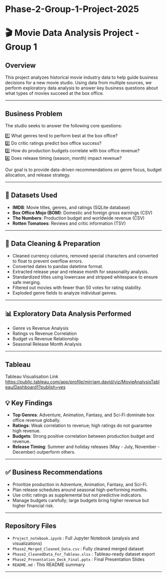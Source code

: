 
# Phase-2-Group-1-Project-2025

# 🎬 Movie Data Analysis Project - Group 1

##  Overview

This project analyzes historical movie industry data to help guide business decisions for a new movie studio. Using data from multiple sources, we perform exploratory data analysis to answer key business questions about what types of movies succeed at the box office.

---

## Business Problem

The studio seeks to answer the following core questions:

1️⃣ What genres tend to perform best at the box office?  
2️⃣ Do critic ratings predict box office success?  
3️⃣ How do production budgets correlate with box office revenue?  
4️⃣ Does release timing (season, month) impact revenue?

Our goal is to provide data-driven recommendations on genre focus, budget allocation, and release strategy.

---

## 📁 Datasets Used

- **IMDB**: Movie titles, genres, and ratings (SQLite database)
- **Box Office Mojo (BOM)**: Domestic and foreign gross earnings (CSV)
- **The Numbers**: Production budget and worldwide revenue (CSV)
- **Rotten Tomatoes**: Reviews and critic information (TSV)

---

## 🧹  Data Cleaning & Preparation

- Cleaned currency columns, removed special characters and converted to float to prevent overflow errors.
- Converted dates to pandas datetime format.
- Extracted release year and release month for seasonality analysis.
- Standardized titles using lowercase and stripped whitespace to ensure safe merging.
- Filtered out movies with fewer than 50 votes for rating stability.
- Exploded genre fields to analyze individual genres.

---

## 📊 Exploratory Data Analysis Performed

- Genre vs Revenue Analysis
- Ratings vs Revenue Correlation
- Budget vs Revenue Relationship
- Seasonal Release Month Analysis

---
## Tableau
Tableau Visualisation Link
https://public.tableau.com/app/profile/mirriam.david/viz/MovieAnalysisTableau/Dashboard1?publish=yes

## 💡 Key Findings

- **Top Genres**: Adventure, Animation, Fantasy, and Sci-Fi dominate box office revenue globally.
- **Ratings**: Weak correlation to revenue; high ratings do not guarantee high revenue.
- **Budgets**: Strong positive correlation between production budget and revenue.
- **Release Timing**: Summer and holiday releases (May - July, November - December) outperform others.

---

## ✅ Business Recommendations

- Prioritize production in Adventure, Animation, Fantasy, and Sci-Fi.
- Plan release schedules around seasonal high-performing months.
- Use critic ratings as supplemental but not predictive indicators.
- Manage budgets carefully; large budgets bring higher revenue but higher financial risk.

---

##  Repository Files

- `Project_notebook.ipynb` : Full Jupyter Notebook (analysis and visualizations)
- `Phase2_Merged_Cleaned_Data.csv` : Fully cleaned merged dataset
- `Phase2_CleanedData_For_Tableau.xlsx` : Tableau-ready dataset export
- `Phase2_Presentation_Deck_Final.pptx` : Final Presentation Slides
- `README.md` : This README summary

---


